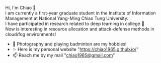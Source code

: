 Hi, I'm Chiao 👋 <br>
I am currently a first-year graduate student in the Institute of Information Management at National Yang-Ming Chiao Tung University. <br>
I have participated in research related to deep learning in college 🧙 <br>
Now is interesting in resource allocation and attack-defense methods in cloud/fog environments! <br>

- 🧡 Photography and playing badminton are my hobbies!
- ✨ Here is my personal website "https://chiao1965.github.io/"
- 📫 Reach me by my mail "chiao1965@gmail.com"

<!--
**chiao1965/chiao1965** is a ✨ _special_ ✨ repository because its `README.md` (this file) appears on your GitHub profile.

Here are some ideas to get you started:

- 🔭 I’m currently working on ...
- 🌱 I’m currently learning ...
- 👯 I’m looking to collaborate on ...
- 🤔 I’m looking for help with ...
- 💬 Ask me about ...
- 😄 Pronouns: ...
- ⚡ Fun fact: ...
-->
